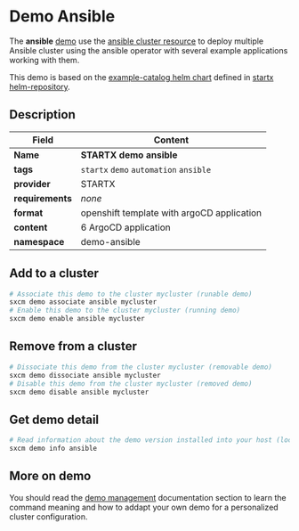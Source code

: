 # Demo Ansible

The **ansible** [demo](../../5-demos) use the [ansible cluster resource](../../resources/ansible) to deploy multiple Ansible cluster using the ansible operator with several example applications working with them.

This demo is based on the [example-catalog helm chart](https://helm-repository.readthedocs.io/en/latest/charts/example-catalog) defined in [startx helm-repository](https://helm-repository.readthedocs.io).

## Description

| Field            | Content                                    |
| ---------------- | ------------------------------------------ |
| **Name**         | **STARTX demo ansible**                    |
| **tags**         | `startx` `demo` `automation` `ansible`     |
| **provider**     | STARTX                                     |
| **requirements** | _none_                                     |
| **format**       | openshift template with argoCD application |
| **content**      | 6 ArgoCD application                       |
| **namespace**    | demo-ansible                               |

## Add to a cluster

```bash
# Associate this demo to the cluster mycluster (runable demo)
sxcm demo associate ansible mycluster
# Enable this demo to the cluster mycluster (running demo)
sxcm demo enable ansible mycluster
```

## Remove from a cluster

```bash
# Dissociate this demo from the cluster mycluster (removable demo)
sxcm demo dissociate ansible mycluster
# Disable this demo from the cluster mycluster (removed demo)
sxcm demo disable ansible mycluster
```

## Get demo detail

```bash
# Read information about the demo version installed into your host (local)
sxcm demo info ansible
```

## More on demo

You should read the [demo management](../../5-demos) documentation section to learn the command
meaning and how to addapt your own demo for a personalized cluster configuration.
